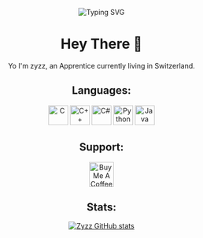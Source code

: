 <p align="center">
  <img src="https://readme-typing-svg.demolab.com?font=Fira+Code&pause=1000&color=6007F7&center=true&width=435&lines=Welcome+to+my+Personal+Site" alt="Typing SVG" />
</p>

<h1 align="center">Hey There 👋</h1>
<p align="center">Yo I'm zyzz, an Apprentice currently living in Switzerland.</p>

<h2 align="center">Languages:</h2>
<p align="center">
  <img src="https://cdn.jsdelivr.net/gh/devicons/devicon/icons/c/c-original.svg" alt="C" height="40" />
  <img src="https://cdn.jsdelivr.net/gh/devicons/devicon/icons/cplusplus/cplusplus-original.svg" alt="C++" height="40" />
  <img src="https://cdn.jsdelivr.net/gh/devicons/devicon/icons/csharp/csharp-original.svg" alt="C#" height="40" />
  <img src="https://cdn.jsdelivr.net/gh/devicons/devicon/icons/python/python-original.svg" alt="Python" height="40" />
  <img src="https://cdn.jsdelivr.net/gh/devicons/devicon/icons/java/java-original.svg" alt="Java" height="40" />
</p>

<h2 align="center">Support:</h2>
<p align="center">
  <a href="https://www.buymeacoffee.com/zyzz1337" target="_blank"><img src="https://cdn.buymeacoffee.com/buttons/v2/default-yellow.png" alt="Buy Me A Coffee" height="50" ></a>
</p>

<h2 align="center">Stats:</h2>
<p align="center">
  <a href="https://github.com/anuraghazra/github-readme-stats">
    <img src="https://github-readme-stats.vercel.app/api?username=zyzz1337" alt="Zyzz GitHub stats">
  </a>
</p>


